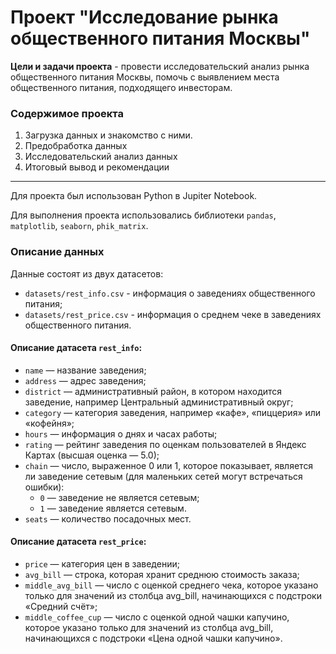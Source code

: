 # Проект "Исследование рынка общественного питания Москвы"

**Цели и задачи проекта** - провести исследовательский анализ рынка общественного питания Москвы, помочь с выявлением места общественного питания, подходящего инвесторам.

### Содержимое проекта

1. Загрузка данных и знакомство с ними.
2. Предобработка данных
3. Исследовательский анализ данных
4. Итоговый вывод и рекомендации
---
Для проекта был использован Python в Jupiter Notebook.

Для выполнения проекта использовались библиотеки `pandas`, `matplotlib`, `seaborn`, `phik_matrix`.

### Описание данных

Данные состоят из двух датасетов:
* `datasets/rest_info.csv` - информация о заведениях общественного питания;
* `datasets/rest_price.csv` - информация о среднем чеке в заведениях общественного питания.
    
#### Описание датасета `rest_info`:
* `name` — название заведения;
* `address` — адрес заведения;
* `district` — административный район, в котором находится заведение, например Центральный административный округ;
* `category` — категория заведения, например «кафе», «пиццерия» или «кофейня»;
* `hours` — информация о днях и часах работы;
* `rating` — рейтинг заведения по оценкам пользователей в Яндекс Картах (высшая оценка — 5.0);
* `chain` — число, выраженное 0 или 1, которое показывает, является ли заведение сетевым (для маленьких сетей могут встречаться ошибки):
  - `0` — заведение не является сетевым;
  - `1` — заведение является сетевым.
* `seats` — количество посадочных мест.

#### Описание датасета `rest_price`:
* `price` — категория цен в заведении;
* `avg_bill` — строка, которая хранит среднюю стоимость заказа;
* `middle_avg_bill` — число с оценкой среднего чека, которое указано только для значений из столбца avg_bill, начинающихся с подстроки «Средний счёт»;
* `middle_coffee_cup` — число с оценкой одной чашки капучино, которое указано только для значений из столбца avg_bill, начинающихся с подстроки «Цена одной чашки капучино».
